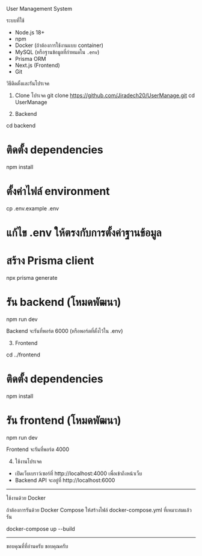 User Management System

ระบบที่ใช้
- Node.js 18+
- npm
- Docker (ถ้าต้องการใช้งานแบบ container)
- MySQL (หรือฐานข้อมูลที่กำหนดใน `.env`)
- Prisma ORM
- Next.js (Frontend)
- Git


วิธีติดตั้งและรันโปรเจค

1. Clone โปรเจค
git clone https://github.com/Jiradech20/UserManage.git
cd UserManage

2. Backend

cd backend

# ติดตั้ง dependencies
npm install

# ตั้งค่าไฟล์ environment
cp .env.example .env
# แก้ไข .env ให้ตรงกับการตั้งค่าฐานข้อมูล

# สร้าง Prisma client
npx prisma generate

# รัน backend (โหมดพัฒนา)
npm run dev

Backend จะรันที่พอร์ต 6000 (หรือพอร์ตที่ตั้งไว้ใน .env)

3. Frontend

cd ../frontend

# ติดตั้ง dependencies
npm install

# รัน frontend (โหมดพัฒนา)
npm run dev

Frontend จะรันที่พอร์ต 4000

4. ใช้งานโปรเจค

- เปิดเว็บเบราว์เซอร์ที่ http://localhost:4000 เพื่อเข้าถึงหน้าเว็บ
- Backend API จะอยู่ที่ http://localhost:6000

---

ใช้งานด้วย Docker

ถ้าต้องการรันด้วย Docker Compose ให้สร้างไฟล์ docker-compose.yml ที่เหมาะสมแล้วรัน

docker-compose up --build

---
ขอบคุณที่ที่อ่านครับ ขอบคุณครับ
